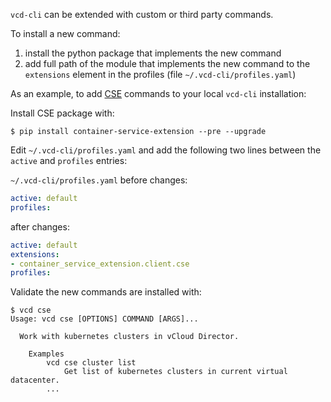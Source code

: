 `vcd-cli` can be extended with custom or third party commands.

To install a new command:

1. install the python package that implements the new command
2. add full path of the module that implements the new command to the `extensions` element in the profiles (file `~/.vcd-cli/profiles.yaml`)


As an example, to add [CSE](https://vmware.github.io/container-service-extension/) commands to your local `vcd-cli` installation:

Install CSE package with:

```shell
$ pip install container-service-extension --pre --upgrade
```

Edit `~/.vcd-cli/profiles.yaml` and add the following two lines between the `active` and `profiles` entries:

`~/.vcd-cli/profiles.yaml` before changes:
```yaml
active: default
profiles:
```

after changes:
```yaml
active: default
extensions:
- container_service_extension.client.cse
profiles:
```

Validate the new commands are installed with:
```shell
$ vcd cse
Usage: vcd cse [OPTIONS] COMMAND [ARGS]...

  Work with kubernetes clusters in vCloud Director.

    Examples
        vcd cse cluster list
            Get list of kubernetes clusters in current virtual datacenter.
        ...
```

